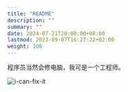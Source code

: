 ```yaml
---
title: "README"
description: ""
summary: ""
date: 2024-07-21T20:00:00+08:00
lastmod: 2023-09-07T16:27:22+02:00
weight: 100
---
```


程序员当然会修电脑，我可是一个工程师。

![i-can-fix-it](/images/meme/i-can-fix-it.png)
